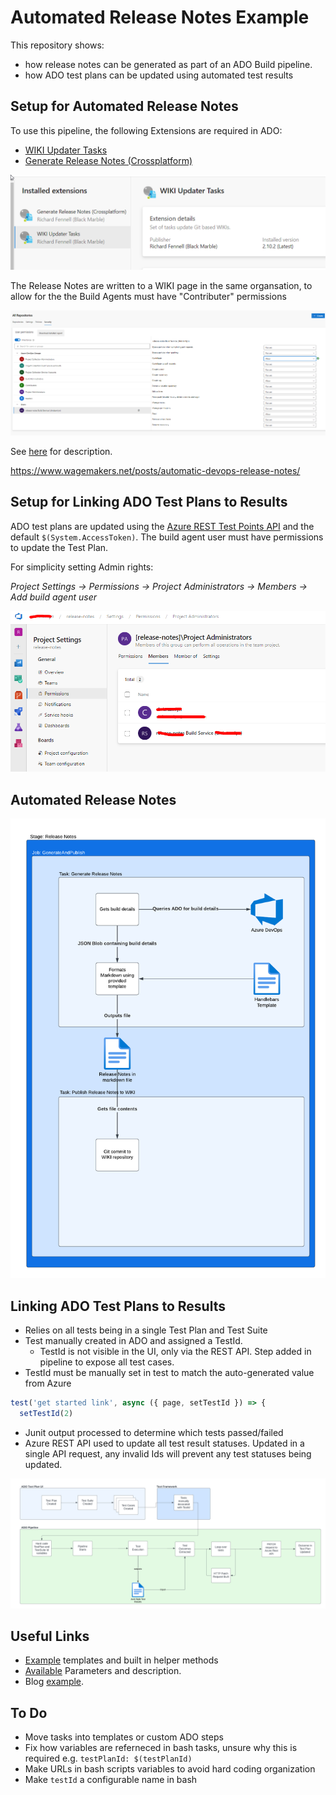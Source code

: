 # Automated Release Notes Example

This repository shows:

- how release notes can be generated as part of an ADO Build pipeline.
- how ADO test plans can be updated using automated test results

## Setup for Automated Release Notes

To use this pipeline, the following Extensions are required in ADO:

- [WIKI Updater Tasks](https://marketplace.visualstudio.com/items?itemName=richardfennellBM.BM-VSTS-WIKIUpdater-Tasks)
- [Generate Release Notes (Crossplatform)](https://marketplace.visualstudio.com/items?itemName=richardfennellBM.BM-VSTS-XplatGenerateReleaseNotes)

![alt text](extensions.png)

The Release Notes are written to a WIKI page in the same organsation, to allow for the the Build Agents must have "Contributer" permissions

![alt text](contribute.png)

See [here](https://www.wagemakers.net/posts/automatic-devops-release-notes/) for description.

<https://www.wagemakers.net/posts/automatic-devops-release-notes/>

## Setup for Linking ADO Test Plans to Results

ADO test plans are updated using the [Azure REST Test Points API](https://learn.microsoft.com/en-us/rest/api/azure/devops/testplan/test-point/update?view=azure-devops-rest-7.1) and the default `$(System.AccessToken)`.  The build agent user must have permissions to update the Test Plan.

For simplicity setting Admin rights:

_Project Settings -> Permissions -> Project Administrators -> Members -> Add build agent user_

![alt text](administrators.png)

## Automated Release Notes

![alt text](release-note-diagram.png)

## Linking ADO Test Plans to Results

- Relies on all tests being in a single Test Plan and Test Suite
- Test manually created in ADO and assigned a TestId.  
  - TestId is not visible in the UI, only via the REST API.  Step added in pipeline to expose all test cases.
- TestId must be manually set in test to match the auto-generated value from Azure

```Javascript
test('get started link', async ({ page, setTestId }) => {
  setTestId(2)
```

- Junit output processed to determine which tests passed/failed
- Azure REST API used to update all test result statuses.  Updated in a single API request, any invalid Ids will prevent any test statuses being updated.

![alt text](ado-test-plan-diagram.png)

## Useful Links

- [Example](https://github.com/rfennell/AzurePipelines/blob/main/SampleTemplates/XplatGenerateReleaseNotes%20(Node%20based)/Version%203%20(and%20later)/date_formatter.js) templates and built in helper methods
- [Available](https://github.com/rfennell/AzurePipelines/wiki/GenerateReleaseNotes---Node-based-Cross-Platform-Task-YAML#yaml-snippet) Parameters and description.
- Blog [example](https://www.wagemakers.net/posts/automatic-devops-release-notes/).

## To Do

- Move tasks into templates or custom ADO steps
- Fix how variables are referneced in bash tasks, unsure why this is required e.g. `testPlanId: $(testPlanId)`
- Make URLs in bash scripts variables to avoid hard coding organization
- Make `testId` a configurable name in bash
